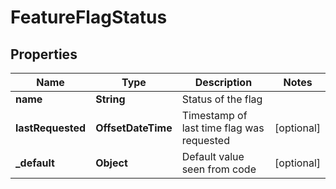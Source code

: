 

# FeatureFlagStatus


## Properties

Name | Type | Description | Notes
------------ | ------------- | ------------- | -------------
**name** | **String** | Status of the flag | 
**lastRequested** | **OffsetDateTime** | Timestamp of last time flag was requested |  [optional]
**_default** | **Object** | Default value seen from code |  [optional]



